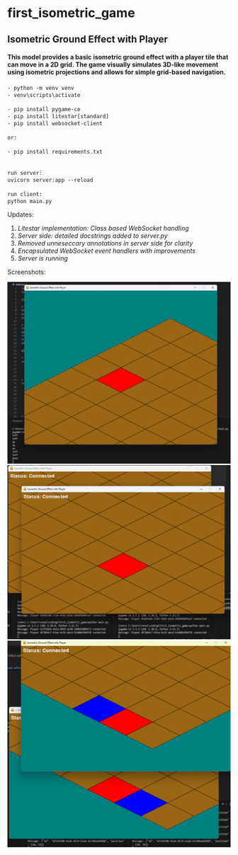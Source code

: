 # first_isometric_game

## Isometric Ground Effect with Player

#### This model provides a basic isometric ground effect with a player tile that can move in a 2D grid. The game visually simulates 3D-like movement using isometric projections and allows for simple grid-based navigation.

```
- python -m venv venv
- venv\scripts\activate

- pip install pygame-ce
- pip install litestar[standard]
- pip install websocket-client

or:

- pip install requirements.txt


run server:
uvicorn server:app --reload

run client:
python main.py
```

Updates:

1. *Litestar implementation: Class based WebSocket handling*
1. *Server side: detailed docstrings added to server.py*
1. *Removed unneseccary annotations in server side for clarity*
1. *Encapsulated WebSocket event handlers with improvements*
1. *Server is running* 

Screenshots:

![alt text](images/v1.png)
![alt text](images/v2.png)
![alt text](images/v3.png)